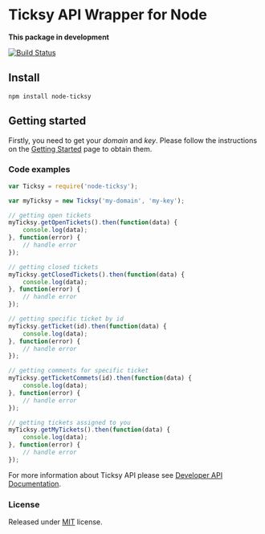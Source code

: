 # Ticksy API Wrapper for Node

**This package in development**

[![Build Status](https://api.travis-ci.org/nurtrom/node-ticksy.png?branch=master)](https://travis-ci.org/nurtrom/node-ticksy/)

## Install
```
npm install node-ticksy
```

## Getting started
Firstly, you need to get your _domain_ and _key_.
Please follow the instructions on the [Getting Started](https://ticksy.com/api/getting-started/) page to obtain them.

### Code examples
```javascript
var Ticksy = require('node-ticksy');

var myTicksy = new Ticksy('my-domain', 'my-key');

// getting open tickets
myTicksy.getOpenTickets().then(function(data) {
    console.log(data);
}, function(error) {
    // handle error
});

// getting closed tickets
myTicksy.getClosedTickets().then(function(data) {
    console.log(data);
}, function(error) {
    // handle error
});

// getting specific ticket by id
myTicksy.getTicket(id).then(function(data) {
    console.log(data);
}, function(error) {
    // handle error
});

// getting comments for specific ticket
myTicksy.getTicketCommets(id).then(function(data) {
    console.log(data);
}, function(error) {
    // handle error
});

// getting tickets assigned to you
myTicksy.getMyTickets().then(function(data) {
    console.log(data);
}, function(error) {
    // handle error
});
```

For more information about Ticksy API please see [Developer API Documentation](https://ticksy.com/api/).

### License
Released under [MIT](https://github.com/nurtrom/node-ticksy/blob/master/LICENSE) license.